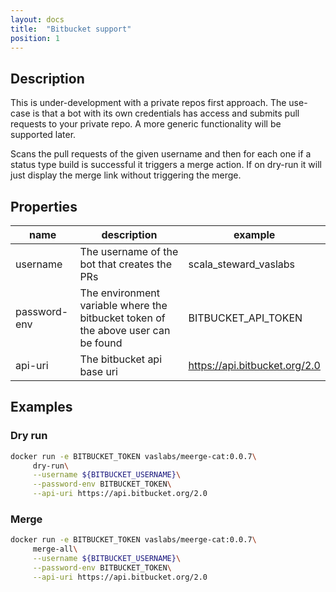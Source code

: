 ```yaml
---
layout: docs
title:  "Bitbucket support"
position: 1
---
```


## Description

This is under-development with a private repos first approach. The use-case
is that a bot with its own credentials has access and submits pull requests
to your private repo. A more generic functionality will be supported later.

Scans the pull requests of the given username and then for each one
if a status type build is successful it triggers a merge action. If
on dry-run it will just display the merge link without triggering the merge.


## Properties 

| name | description | example | 
|---|---|---|
| username | The username of the bot that creates the PRs | scala_steward_vaslabs |
| password-env | The environment variable where the bitbucket token of the above user can be found | BITBUCKET_API_TOKEN |
| api-uri | The bitbucket api base uri | https://api.bitbucket.org/2.0

## Examples

### Dry run
```sh
docker run -e BITBUCKET_TOKEN vaslabs/meerge-cat:0.0.7\
     dry-run\
     --username ${BITBUCKET_USERNAME}\
     --password-env BITBUCKET_TOKEN\
     --api-uri https://api.bitbucket.org/2.0
```

### Merge
```sh
docker run -e BITBUCKET_TOKEN vaslabs/meerge-cat:0.0.7\
     merge-all\
     --username ${BITBUCKET_USERNAME}\
     --password-env BITBUCKET_TOKEN\
     --api-uri https://api.bitbucket.org/2.0
```